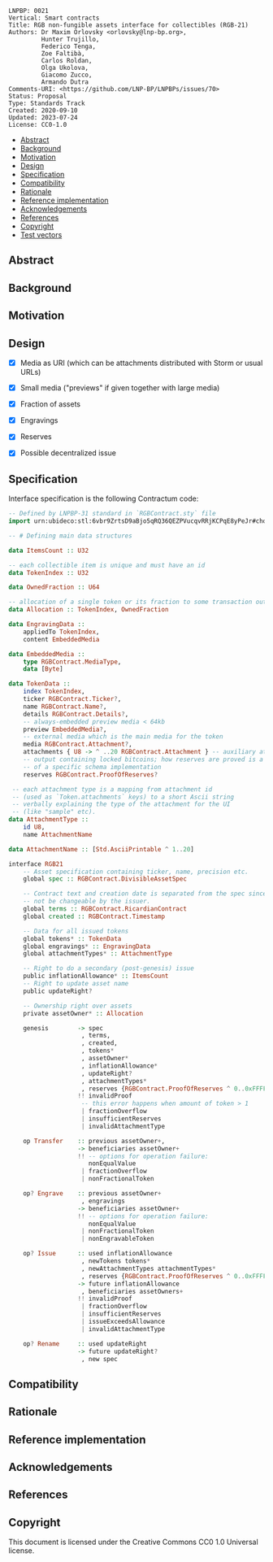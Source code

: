 ```
LNPBP: 0021
Vertical: Smart contracts
Title: RGB non-fungible assets interface for collectibles (RGB-21)
Authors: Dr Maxim Orlovsky <orlovsky@lnp-bp.org>,
         Hunter Trujillo,
         Federico Tenga,
         Zoe Faltibà,
         Carlos Roldan,
         Olga Ukolova,
         Giacomo Zucco,
         Armando Dutra
Comments-URI: <https://github.com/LNP-BP/LNPBPs/issues/70>
Status: Proposal
Type: Standards Track
Created: 2020-09-10
Updated: 2023-07-24
License: CC0-1.0
```

- [Abstract](#abstract)
- [Background](#background)
- [Motivation](#motivation)
- [Design](#design)
- [Specification](#specification)
- [Compatibility](#compatibility)
- [Rationale](#rationale)
- [Reference implementation](#reference-implementation)
- [Acknowledgements](#acknowledgements)
- [References](#references)
- [Copyright](#copyright)
- [Test vectors](#test-vectors)


## Abstract


## Background


## Motivation


## Design

- [x] Media as URI (which can be attachments distributed with Storm or usual URLs)
- [x] Small media ("previews" if given together with large media)
- [x] Fraction of assets
- [x] Engravings
- [x] Reserves
- [x] Possible decentralized issue


## Specification

Interface specification is the following Contractum code:

```haskell
-- Defined by LNPBP-31 standard in `RGBContract.sty` file
import urn:ubideco:stl:6vbr9ZrtsD9aBjo5qRQ36QEZPVucqvRRjKCPqE8yPeJr#choice-little-boxer as RGBContract

-- # Defining main data structures

data ItemsCount :: U32

-- each collectible item is unique and must have an id
data TokenIndex :: U32

data OwnedFraction :: U64

-- allocation of a single token or its fraction to some transaction output
data Allocation :: TokenIndex, OwnedFraction

data EngravingData ::
    appliedTo TokenIndex,
    content EmbeddedMedia

data EmbeddedMedia ::
    type RGBContract.MediaType,
    data [Byte]

data TokenData ::
    index TokenIndex,
    ticker RGBContract.Ticker?,
    name RGBContract.Name?,
    details RGBContract.Details?,
    -- always-embedded preview media < 64kb
    preview EmbeddedMedia?,
    -- external media which is the main media for the token
    media RGBContract.Attachment?,
    attachments { U8 -> ^ ..20 RGBContract.Attachment } -- auxiliary attachments by type (up to 20 attachments)
    -- output containing locked bitcoins; how reserves are proved is a matter
    -- of a specific schema implementation
    reserves RGBContract.ProofOfReserves?

 -- each attachment type is a mapping from attachment id
 -- (used as `Token.attachments` keys) to a short Ascii string
 -- verbally explaining the type of the attachment for the UI
 -- (like "sample" etc).
data AttachmentType ::
    id U8,
    name AttachmentName

data AttachmentName :: [Std.AsciiPrintable ^ 1..20]

interface RGB21
    -- Asset specification containing ticker, name, precision etc.
    global spec :: RGBContract.DivisibleAssetSpec

    -- Contract text and creation date is separated from the spec since it must
    -- not be changeable by the issuer.
    global terms :: RGBContract.RicardianContract
    global created :: RGBContract.Timestamp

    -- Data for all issued tokens
    global tokens* :: TokenData
    global engravings* :: EngravingData
    global attachmentTypes* :: AttachmentType

    -- Right to do a secondary (post-genesis) issue
    public inflationAllowance* :: ItemsCount
    -- Right to update asset name
    public updateRight?

    -- Ownership right over assets
    private assetOwner* :: Allocation

    genesis        -> spec
                    , terms,
                    , created,
                    , tokens*
                    , assetOwner*
                    , inflationAllowance*
                    , updateRight?
                    , attachmentTypes*
                    , reserves {RGBContract.ProofOfReserves ^ 0..0xFFFF}
                   !! invalidProof
                    -- this error happens when amount of token > 1
                    | fractionOverflow
                    | insufficientReserves
                    | invalidAttachmentType

    op Transfer    :: previous assetOwner+,
                   -> beneficiaries assetOwner+
                   !! -- options for operation failure:
                      nonEqualValue
                    | fractionOverflow
                    | nonFractionalToken

    op? Engrave    :: previous assetOwner+
                    , engravings
                   -> beneficiaries assetOwner+
                   !! -- options for operation failure:
                      nonEqualValue
                    | nonFractionalToken
                    | nonEngravableToken

    op? Issue      :: used inflationAllowance
                    , newTokens tokens*
                    , newAttachmentTypes attachmentTypes*
                    , reserves {RGBContract.ProofOfReserves ^ 0..0xFFFF}
                   -> future inflationAllowance
                    , beneficiaries assetOwners+
                   !! invalidProof
                    | fractionOverflow
                    | insufficientReserves
                    | issueExceedsAllowance
                    | invalidAttachmentType

    op? Rename     :: used updateRight
                   -> future updateRight?
                    , new spec
```

## Compatibility


## Rationale


## Reference implementation


## Acknowledgements


## References


## Copyright

This document is licensed under the Creative Commons CC0 1.0 Universal license.
